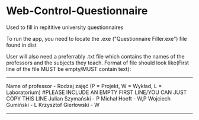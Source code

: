 # Web-Control-Questionnaire
Used to fill in repititive university questionnaires

To run the app, you need to locate the .exe ("Questionnaire Filler.exe") file found in dist

User will also need a preferrably .txt file which contains the names of the professors and the subjects they teach.
Format of file should look like(First line of the file MUST be empty/MUST contain text):

*****************************
Name of professor - Rodzaj zajęć (P = Projekt, W = Wykład, L = Laboratorium)     #PLEASE INCLUDE AN EMPTY FIRST LINE/YOU CAN JUST COPY THIS LINE
Julian Szymański - P
Michał Hoeft - W,P
Wojciech Gumiński - L
Krzysztof Gierłowski - W
*****************************
